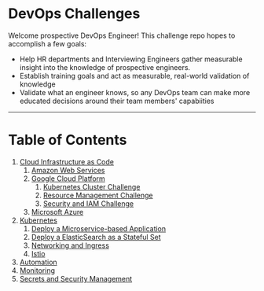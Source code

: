 # DevOps Challenges

Welcome prospective DevOps Engineer! This challenge repo hopes to accomplish a few goals: 
- Help HR departments and Interviewing Engineers gather measurable insight into the knowledge of prospective engineers.
- Establish training goals and act as measurable, real-world validation of knowledge
- Validate what an engineer knows, so any DevOps team can make more educated decisions around their team members' capabiities
___

# Table of Contents

1. [Cloud Infrastructure as Code](./cloud_infrastructure_as_code/README.MD)
    1. [Amazon Web Services](./cloud_infrastructure_as_code/aws/README.MD)
    1. [Google Cloud Platform](./cloud_infrastructure_as_code/google_cloud/README.MD)
        1. [Kubernetes Cluster Challenge](./cloud_infrastructure_as_code/google_cloud/kubernetes_cluster_challenge/README.MD)
        1. [Resource Management Challenge](./cloud_infrastructure_as_code/google_cloud/resource_management_challenge/README.MD)
        1. [Security and IAM Challenge](./cloud_infrastructure_as_code/google_cloud/security_and_iam_challenge/README.MD)
    1. [Microsoft Azure](./cloud_infrastructure_as_code/azure/README.MD)
1. [Kubernetes](./kubernetes/README.MD)
    1. [Deploy a Microservice-based Application](./kubernetes/microservice_deployment/README.MD)
    1. [Deploy a ElasticSearch as a Stateful Set](./kubernetes/stateful_sets/README.MD)
    1. [Networking and Ingress](./kubenetes/networking_and_ingress/README.MD)
    1. [Istio](./kubernetes/istio/README.MD)
1. [Automation](./automation/README.MD)
1. [Monitoring](.monitoring/README.MD)
1. [Secrets and Security Management](./secrets_and_security_management/README.MD)